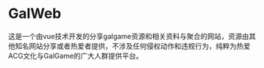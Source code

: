 # GalWeb
这是一个由vue技术开发的分享galgame资源和相关资料与聚合的网站，资源由其他知名网站分享或者热爱者提供，不涉及任何侵权动作和违规行为，纯粹为热爱ACG文化与GalGame的广大人群提供平台。

